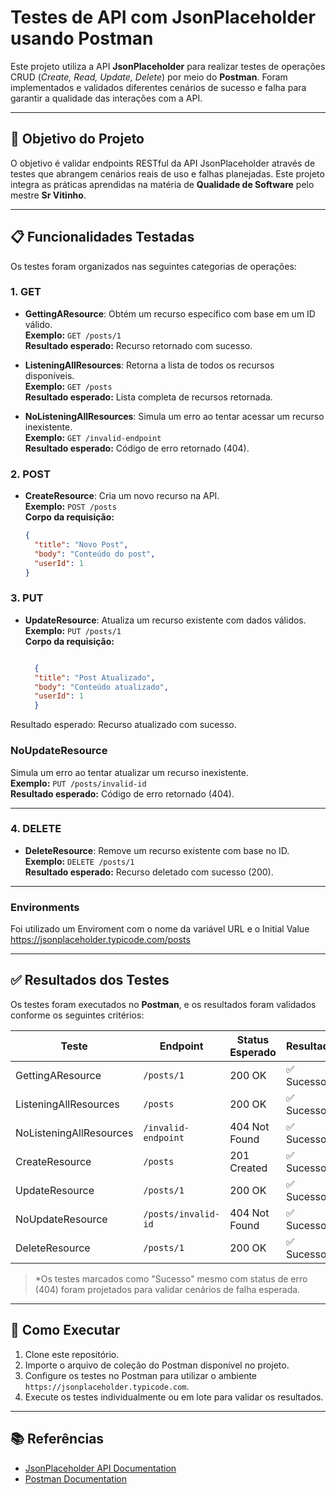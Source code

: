 # Testes de API com JsonPlaceholder usando Postman

Este projeto utiliza a API **JsonPlaceholder** para realizar testes de operações CRUD (_Create, Read, Update, Delete_) por meio do **Postman**. Foram implementados e validados diferentes cenários de sucesso e falha para garantir a qualidade das interações com a API.

---

## 🎯 Objetivo do Projeto
O objetivo é validar endpoints RESTful da API JsonPlaceholder através de testes que abrangem cenários reais de uso e falhas planejadas. Este projeto integra as práticas aprendidas na matéria de **Qualidade de Software** pelo mestre **Sr Vitinho**.

---

## 📋 Funcionalidades Testadas
Os testes foram organizados nas seguintes categorias de operações:

### **1. GET**
- **GettingAResource**: Obtém um recurso específico com base em um ID válido.  
  **Exemplo:** `GET /posts/1`  
  **Resultado esperado:** Recurso retornado com sucesso.

- **ListeningAllResources**: Retorna a lista de todos os recursos disponíveis.  
  **Exemplo:** `GET /posts`  
  **Resultado esperado:** Lista completa de recursos retornada.

- **NoListeningAllResources**: Simula um erro ao tentar acessar um recurso inexistente.  
  **Exemplo:** `GET /invalid-endpoint`  
  **Resultado esperado:** Código de erro retornado (404).  

### **2. POST**
- **CreateResource**: Cria um novo recurso na API.  
  **Exemplo:** `POST /posts`  
  **Corpo da requisição:**  
  ```json
  {
    "title": "Novo Post",
    "body": "Conteúdo do post",
    "userId": 1
  }

### **3. PUT**
- **UpdateResource**: Atualiza um recurso existente com dados válidos. 
  **Exemplo:** `PUT /posts/1`  
  **Corpo da requisição:**  
  ```json

    {
    "title": "Post Atualizado",
    "body": "Conteúdo atualizado",
    "userId": 1
    }
Resultado esperado: Recurso atualizado com sucesso.

### **NoUpdateResource**
Simula um erro ao tentar atualizar um recurso inexistente.  
**Exemplo:** `PUT /posts/invalid-id`  
**Resultado esperado:** Código de erro retornado (404).

---

### **4. DELETE**
- **DeleteResource**: Remove um recurso existente com base no ID.  
  **Exemplo:** `DELETE /posts/1`  
  **Resultado esperado:** Recurso deletado com sucesso (200).

---

### **Environments**
Foi utilizado um Enviroment com o nome da variável URL e o Initial Value https://jsonplaceholder.typicode.com/posts

---


## ✅ Resultados dos Testes
Os testes foram executados no **Postman**, e os resultados foram validados conforme os seguintes critérios:

| Teste                 | Endpoint               | Status Esperado | Resultado   |
|-----------------------|------------------------|-----------------|-------------|
| GettingAResource      | `/posts/1`            | 200 OK          | ✅ Sucesso   |
| ListeningAllResources | `/posts`              | 200 OK          | ✅ Sucesso   |
| NoListeningAllResources | `/invalid-endpoint`  | 404 Not Found   | ✅ Sucesso*  |
| CreateResource        | `/posts`              | 201 Created     | ✅ Sucesso   |
| UpdateResource        | `/posts/1`            | 200 OK          | ✅ Sucesso   |
| NoUpdateResource      | `/posts/invalid-id`   | 404 Not Found   | ✅ Sucesso*  |
| DeleteResource        | `/posts/1`            | 200 OK          | ✅ Sucesso   |

> *Os testes marcados como "Sucesso" mesmo com status de erro (404) foram projetados para validar cenários de falha esperada.

---

## 🚀 Como Executar
1. Clone este repositório.
2. Importe o arquivo de coleção do Postman disponível no projeto.
3. Configure os testes no Postman para utilizar o ambiente `https://jsonplaceholder.typicode.com`.
4. Execute os testes individualmente ou em lote para validar os resultados.

---

## 📚 Referências
- [JsonPlaceholder API Documentation](https://jsonplaceholder.typicode.com/)
- [Postman Documentation](https://learning.postman.com/)
